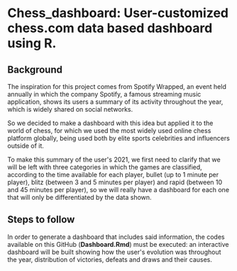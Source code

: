 # Chess_dashboard: User-customized chess.com data based dashboard using R.

## Background
The inspiration for this project comes from Spotify Wrapped, an event held annually in which the company Spotify, a famous streaming music application, shows its users a summary of its activity throughout the year, which is widely shared on social networks.

So we decided to make a dashboard with this idea but applied it to the world of chess, for which we used the most widely used online chess platform globally, being used both by elite sports celebrities and influencers outside of it.

To make this summary of the user's 2021, we first need to clarify that we will be left with three categories in which the games are classified, according to the time available for each player, bullet (up to 1 minute per player), blitz (between 3 and 5 minutes per player) and rapid (between 10 and 45 minutes per player), so we will really have a dashboard for each one that will only be differentiated by the data shown.

## Steps to follow
In order to generate a dashboard that includes said information, the codes available on this GitHub (**Dashboard.Rmd**) must be executed: an interactive dashboard will be built showing how the user's evolution was throughout the year, distribution of victories, defeats and draws and their causes.
